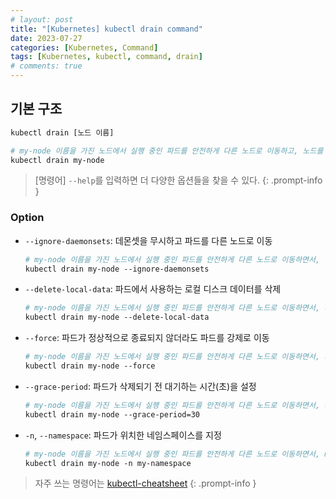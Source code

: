 ```yaml
---
# layout: post
title: "[Kubernetes] kubectl drain command"
date: 2023-07-27
categories: [Kubernetes, Command]
tags: [Kubernetes, kubectl, command, drain]
# comments: true
---
```


## 기본 구조

```bash
kubectl drain [노드 이름]

# my-node 이름을 가진 노드에서 실행 중인 파드를 안전하게 다른 노드로 이동하고, 노드를 비활성화
kubectl drain my-node
```

> [명령어] `--help`를 입력하면 더 다양한 옵션들을 찾을 수 있다.
{: .prompt-info }

### Option

- `--ignore-daemonsets`: 데몬셋을 무시하고 파드를 다른 노드로 이동
    ```bash
    # my-node 이름을 가진 노드에서 실행 중인 파드를 안전하게 다른 노드로 이동하면서, 데몬셋을 무시
    kubectl drain my-node --ignore-daemonsets
    ```

- `--delete-local-data`: 파드에서 사용하는 로컬 디스크 데이터를 삭제
    ```bash
    # my-node 이름을 가진 노드에서 실행 중인 파드를 안전하게 다른 노드로 이동하면서, 파드에서 사용하는 로컬 디스크 데이터를 삭제
    kubectl drain my-node --delete-local-data
    ```

- `--force`: 파드가 정상적으로 종료되지 않더라도 파드를 강제로 이동
    ```bash
    # my-node 이름을 가진 노드에서 실행 중인 파드를 안전하게 다른 노드로 이동하면서, 파드가 정상적으로 종료되지 않더라도 강제로 이동
    kubectl drain my-node --force
    ```

- `--grace-period`: 파드가 삭제되기 전 대기하는 시간(초)을 설정
    ```bash
    # my-node 이름을 가진 노드에서 실행 중인 파드를 안전하게 다른 노드로 이동하면서, 파드가 삭제되기 전 30초간 대기
    kubectl drain my-node --grace-period=30
    ```

- `-n`, `--namespace`: 파드가 위치한 네임스페이스를 지정
    ```bash
    # my-node 이름을 가진 노드에서 실행 중인 파드를 안전하게 다른 노드로 이동하면서, my-namespace 네임스페이스에 위치한 파드를 이동
    kubectl drain my-node -n my-namespace
    ```

> 자주 쓰는 명령어는 [kubectl-cheatsheet](https://kubernetes.io/docs/reference/kubectl/cheatsheet/)
{: .prompt-info }